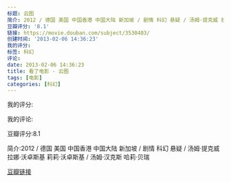 ```yaml
---
标题: 云图
简介: 2012 / 德国 美国 中国香港 中国大陆 新加坡 / 剧情 科幻 悬疑 / 汤姆·提克威 拉娜·沃卓斯基 莉莉·沃卓斯基 / 汤姆·汉克斯 哈莉·贝瑞
豆瓣评分: '8.1'
链接: https://movie.douban.com/subject/3530403/
创建时间: '2013-02-06 14:36:23'
我的评分:
标签: 科幻
评论:
date: 2013-02-06 14:36:23
title: 看了电影 - 云图
tags: [电影]
categories: [科幻]
---
```


我的评分:

我的评论:

豆瓣评分:8.1

简介:2012 / 德国 美国 中国香港 中国大陆 新加坡 / 剧情 科幻 悬疑 / 汤姆·提克威 拉娜·沃卓斯基 莉莉·沃卓斯基 / 汤姆·汉克斯 哈莉·贝瑞

[豆瓣链接](https://movie.douban.com/subject/3530403/)

